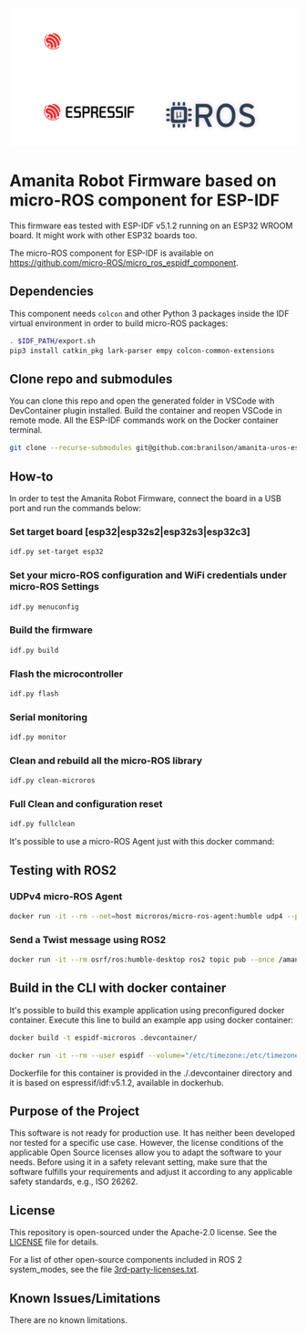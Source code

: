 ![banner](.images/banner-dark-theme.png#gh-dark-mode-only)
![banner](.images/banner-light-theme.png#gh-light-mode-only)

# Amanita Robot Firmware based on micro-ROS component for ESP-IDF

This firmware eas tested with ESP-IDF v5.1.2 running on an ESP32 WROOM board. It might work with other ESP32 boards too.

The micro-ROS component for ESP-IDF is available on https://github.com/micro-ROS/micro_ros_espidf_component.

## Dependencies

This component needs `colcon` and other Python 3 packages inside the IDF virtual environment in order to build micro-ROS packages:

```bash
. $IDF_PATH/export.sh
pip3 install catkin_pkg lark-parser empy colcon-common-extensions
```

## Clone repo and submodules

You can clone this repo and open the generated folder in VSCode with DevContainer plugin installed. Build the container and reopen VSCode in remote mode. All the ESP-IDF commands work on the Docker container terminal.

```bash
git clone --recurse-submodules git@github.com:branilson/amanita-uros-espidf.git
```

## How-to

In order to test the Amanita Robot Firmware, connect the board in a USB port and run the commands below:

### Set target board [esp32|esp32s2|esp32s3|esp32c3]
```bash
idf.py set-target esp32
```
### Set your micro-ROS configuration and WiFi credentials under micro-ROS Settings
```bash
idf.py menuconfig
```
### Build the firmware
```bash
idf.py build
```
### Flash the microcontroller
```bash
idf.py flash
```
### Serial monitoring
```bash
idf.py monitor
```
### Clean and rebuild all the micro-ROS library
```bash
idf.py clean-microros
```
### Full Clean and configuration reset
```bash
idf.py fullclean
```

It's possible to use a micro-ROS Agent just with this docker command:

## Testing with ROS2

### UDPv4 micro-ROS Agent
```bash
docker run -it --rm --net=host microros/micro-ros-agent:humble udp4 --port 8888 -v6
```

### Send a Twist message using ROS2
```bash
docker run -it --rm osrf/ros:humble-desktop ros2 topic pub --once /amanita/cmd_vel geometry_msgs/msg/Twist "{linear: {x: 1.0, y: 0.0, z: 0.0}, angular: {x: 0.0, y: 0.0, z: 2.8}}"
```

## Build in the CLI with docker container

It's possible to build this example application using preconfigured docker container. Execute this line to build an example app using docker container:

```bash
docker build -t espidf-microros .devcontainer/
```
```bash
docker run -it --rm --user espidf --volume="/etc/timezone:/etc/timezone:ro" -v  $(pwd):/workspaces/amanita-uros-espidf -v /dev:/dev --device-cgroup-rule='c *:* rmw' --workdir /workspaces/amanita-uros-espidf espidf-microros /bin/bash  -c "idf.py menuconfig build flash monitor"
```

Dockerfile for this container is provided in the ./.devcontainer directory and it is based on espressif/idf:v5.1.2, available in dockerhub.

## Purpose of the Project

This software is not ready for production use. It has neither been developed nor
tested for a specific use case. However, the license conditions of the
applicable Open Source licenses allow you to adapt the software to your needs.
Before using it in a safety relevant setting, make sure that the software
fulfills your requirements and adjust it according to any applicable safety
standards, e.g., ISO 26262.

## License

This repository is open-sourced under the Apache-2.0 license. See the [LICENSE](LICENSE) file for details.

For a list of other open-source components included in ROS 2 system_modes,
see the file [3rd-party-licenses.txt](3rd-party-licenses.txt).

## Known Issues/Limitations

There are no known limitations.
